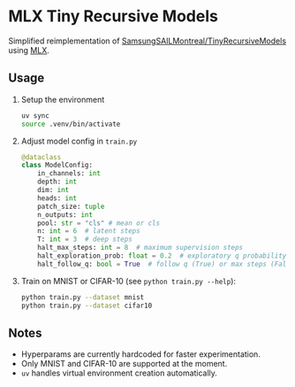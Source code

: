 # MLX Tiny Recursive Models

Simplified reimplementation of [SamsungSAILMontreal/TinyRecursiveModels](https://github.com/SamsungSAILMontreal/TinyRecursiveModels) using [MLX](https://github.com/ml-explore/mlx).

## Usage

1. Setup the environment

   ```bash
   uv sync
   source .venv/bin/activate
   ```
2. Adjust model config in `train.py`

   ```python
   @dataclass
   class ModelConfig:
       in_channels: int
       depth: int
       dim: int
       heads: int
       patch_size: tuple
       n_outputs: int
       pool: str = "cls" # mean or cls
       n: int = 6  # latent steps
       T: int = 3  # deep steps
       halt_max_steps: int = 8  # maximum supervision steps
       halt_exploration_prob: float = 0.2  # exploratory q probability
       halt_follow_q: bool = True  # follow q (True) or max steps (False)
   ```
3. Train on MNIST or CIFAR-10 (see `python train.py --help`):
   ```bash
   python train.py --dataset mnist
   python train.py --dataset cifar10
   ```

## Notes

- Hyperparams are currently hardcoded for faster experimentation.
- Only MNIST and CIFAR-10 are supported at the moment.
- `uv` handles virtual environment creation automatically.
